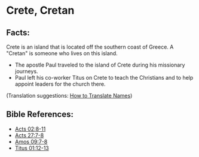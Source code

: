 # Crete, Cretan #

## Facts: ##

Crete is an island that is located off the southern coast of Greece. A "Cretan" is someone who lives on this island.

* The apostle Paul traveled to the island of Crete during his missionary journeys.
* Paul left his co-worker Titus on Crete to teach the Christians and to help appoint leaders for the church there.

(Translation suggestions: [How to Translate Names](https://git.door43.org/Door43/en-ta-translate-vol1/src/master/content/translate_names.md))

## Bible References: ##

* [Acts 02:8-11](https://door43.org/en/bible/notes/act/02/08)
* [Acts 27:7-8](https://door43.org/en/bible/notes/act/27/07)
* [Amos 09:7-8](https://door43.org/en/bible/notes/amo/09/07)
* [Titus 01:12-13](https://door43.org/en/bible/notes/tit/01/12)

